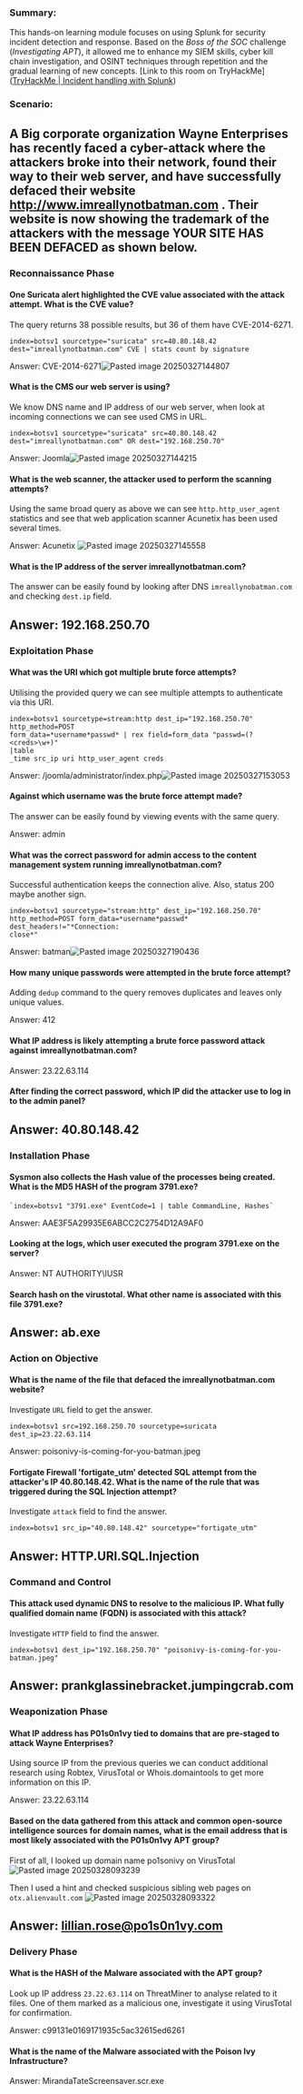 ### Summary:

This hands-on learning module focuses on using Splunk for security incident detection and response. Based on the _Boss of the SOC_ challenge (_Investigating APT_), it allowed me to enhance my SIEM skills, cyber kill chain investigation, and OSINT techniques through repetition and the gradual learning of new concepts. [Link to this room on TryHackMe]([TryHackMe | Incident handling with Splunk](https://tryhackme.com/room/splunk201))
### Scenario:

A Big corporate organization **Wayne Enterprises** has recently faced a cyber-attack where the attackers broke into their network, found their way to their web server, and have successfully defaced their website **http://www.imreallynotbatman.com** . Their website is now showing the trademark of the attackers with the message **YOUR SITE HAS BEEN DEFACED** as shown below.
---
### Reconnaissance Phase

#### One Suricata alert highlighted the CVE value associated with the attack attempt. What is the CVE value?

The query returns 38 possible results, but 36 of them have CVE-2014-6271. 

	index=botsv1 sourcetype="suricata" src=40.80.148.42 
	dest="imreallynotbatman.com" CVE | stats count by signature

Answer: CVE-2014-6271![Pasted image 20250327144807](https://github.com/user-attachments/assets/a9017b7b-afb7-4e0a-a371-80e431d67eac)

#### What is the CMS our web server is using?

We know DNS name and IP address of our web server, when look at incoming connections we can see used CMS in URL.

	index=botsv1 sourcetype="suricata" src=40.80.148.42   
	dest="imreallynotbatman.com" OR dest="192.168.250.70"

Answer: Joomla![Pasted image 20250327144215](https://github.com/user-attachments/assets/6843721a-1c8b-462a-98ce-771954fa1321)

#### What is the web scanner, the attacker used to perform the scanning attempts?

Using the same broad query as above we can see `http.http_user_agent` statistics and see that web application scanner Acunetix has been used several times.

Answer: Acunetix ![Pasted image 20250327145558](https://github.com/user-attachments/assets/2e168cfe-b416-4f28-b217-10e2c5751ea8)

#### What is the IP address of the server imreallynotbatman.com?

The answer can be easily found by looking after DNS `imreallynobatman.com` and checking `dest.ip` field.

Answer: 192.168.250.70
---
### Exploitation Phase

#### What was the URI which got multiple brute force attempts?

Utilising the provided query we can see multiple attempts to authenticate via this URI.

	index=botsv1 sourcetype=stream:http dest_ip="192.168.250.70" http_method=POST 
	form_data=*username*passwd* | rex field=form_data "passwd=(?<creds>\w+)" 
	|table 
	_time src_ip uri http_user_agent creds

Answer: /joomla/administrator/index.php![Pasted image 20250327153053](https://github.com/user-attachments/assets/aa64fa11-c39e-49dd-8939-fadb2b35520a)

#### Against which username was the brute force attempt made?

The answer can be easily found by viewing events with the same query.

Answer: admin

#### What was the correct password for admin access to the content management system running **imreallynotbatman.com**?

Successful authentication keeps the connection alive. Also, status 200 maybe another sign.

	index=botsv1 sourcetype="stream:http" dest_ip="192.168.250.70" 
	http_method=POST form_data=*username*passwd* dest_headers!="*Connection: 
	close*"

Answer: batman![Pasted image 20250327190436](https://github.com/user-attachments/assets/681beffa-8636-4de8-bd2d-fcdc93365821)

#### How many unique passwords were attempted in the brute force attempt?

Adding `dedup` command to the query removes duplicates and leaves only unique values.

Answer: 412

#### What IP address is likely attempting a brute force password attack against **imreallynotbatman.com**?

Answer: 23.22.63.114

#### After finding the correct password, which IP did the attacker use to log in to the admin panel?

Answer: 40.80.148.42
---
### Installation Phase

#### Sysmon also collects the Hash value of the processes being created. What is the MD5 HASH of the program 3791.exe?

	`index=botsv1 "3791.exe" EventCode=1 | table CommandLine, Hashes` 

Answer: AAE3F5A29935E6ABCC2C2754D12A9AF0

#### Looking at the logs, which user executed the program 3791.exe on the server?

Answer: NT AUTHORITY\IUSR

#### Search hash on the virustotal. What other name is associated with this file 3791.exe?

Answer: ab.exe
---
### Action on Objective

#### What is the name of the file that defaced the imreallynotbatman.com website?

Investigate `URL` field to get the answer.

	index=botsv1 src=192.168.250.70 sourcetype=suricata dest_ip=23.22.63.114

Answer: poisonivy-is-coming-for-you-batman.jpeg

#### Fortigate Firewall 'fortigate_utm' detected SQL attempt from the attacker's IP 40.80.148.42. What is the name of the rule that was triggered during the SQL Injection attempt?

Investigate `attack` field to find the answer.

	index=botsv1 src_ip="40.80.148.42" sourcetype="fortigate_utm"

Answer: HTTP.URI.SQL.Injection
---
### Command and Control

#### This attack used dynamic DNS to resolve to the malicious IP. What fully qualified domain name (FQDN) is associated with this attack?

Investigate `HTTP` field to find the answer.

	index=botsv1 dest_ip="192.168.250.70" "poisonivy-is-coming-for-you-batman.jpeg"

Answer: prankglassinebracket.jumpingcrab.com
---
### Weaponization Phase

#### What IP address has P01s0n1vy tied to domains that are pre-staged to attack Wayne Enterprises?

Using source IP from the previous queries we can conduct additional research using Robtex, VirusTotal or Whois.domaintools to get more information on this IP.

Answer: 23.22.63.114

#### Based on the data gathered from this attack and common open-source intelligence sources for domain names, what is the email address that is most likely associated with the P01s0n1vy APT group?

First of all, I looked up domain name po1sonivy on VirusTotal ![Pasted image 20250328093239](https://github.com/user-attachments/assets/06c579a2-da6d-4c50-b9d5-5c8e18d5bd70)


Then I used a hint and checked suspicious sibling web pages on `otx.alienvault.com` ![Pasted image 20250328093322](https://github.com/user-attachments/assets/fae54ac5-afa2-4cab-bde5-cfbe8ca89a86)

Answer: lillian.rose@po1s0n1vy.com
---
### Delivery Phase

#### What is the HASH of the Malware associated with the APT group?

Look up IP address `23.22.63.114` on ThreatMiner to analyse related to it files. One of them marked as a malicious one, investigate it using VirusTotal for confirmation.

Answer: c99131e0169171935c5ac32615ed6261

#### What is the name of the Malware associated with the Poison Ivy Infrastructure?

Answer: MirandaTateScreensaver.scr.exe













